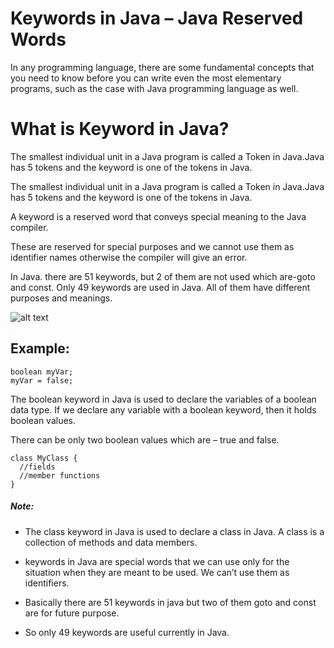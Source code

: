 <h1 class="code-line" data-line-start=0 data-line-end=1 ><a id="Keywords_in_Java__Java_Reserved_Words_0"></a>Keywords in Java – Java Reserved Words</h1>
<p class="has-line-data" data-line-start="1" data-line-end="2">In any programming language, there are some fundamental concepts that you need to know before you can write even the most elementary programs, such as the case with Java programming language as well.</p>
<h1 class="code-line" data-line-start=4 data-line-end=5 ><a id="What_is_Keyword_in_Java_4"></a>What is Keyword in Java?</h1>
<p class="has-line-data" data-line-start="5" data-line-end="6">The smallest individual unit in a Java program is called a Token in Java.Java has 5 tokens and the keyword is one of the tokens in Java.</p>
<p class="has-line-data" data-line-start="5" data-line-end="6">The smallest individual unit in a Java program is called a Token in Java.Java has 5 tokens and the keyword is one of the tokens in Java.</p>
<p class="has-line-data" data-line-start="7" data-line-end="8">A keyword is a reserved word that conveys special meaning to the Java compiler.</p>
<p class="has-line-data" data-line-start="9" data-line-end="10">These are reserved for special purposes and we cannot use them as identifier names otherwise the compiler will give an error.</p>
<p class="has-line-data" data-line-start="11" data-line-end="12">In Java. there are 51 keywords, but 2 of them are not used which are-goto and const. Only 49 keywords are used in Java. All of them have different purposes and meanings.</p>
<p class="has-line-data" data-line-start="13" data-line-end="14"><img src="https://techvidvan.com/tutorials/wp-content/uploads/sites/2/2020/06/List-of-Java-Keywords.jpg" alt="alt text"></p>
<h2 class="code-line" data-line-start=15 data-line-end=16 ><a id="Example_15"></a>Example:</h2>
<pre><code class="has-line-data" data-line-start="18" data-line-end="21">boolean myVar;
myVar = false;
</code></pre>
<p class="has-line-data" data-line-start="21" data-line-end="22">The boolean keyword in Java is used to declare the variables of a boolean data type. If we declare any variable with a boolean keyword, then it holds boolean values.</p>
<p class="has-line-data" data-line-start="23" data-line-end="24">There can be only two boolean values which are – true and false.</p>
<pre><code class="has-line-data" data-line-start="26" data-line-end="31">class MyClass {
  //fields
  //member functions
}
</code></pre>
<h5 class="code-line" data-line-start=31 data-line-end=32 ><a id="Note_31"></a>Note:</h5>
<ul>
<li class="has-line-data" data-line-start="32" data-line-end="34">
<p class="has-line-data" data-line-start="32" data-line-end="33">The class keyword in Java is used to declare a class in Java. A class is a collection of methods and data members.</p>
</li>
<li class="has-line-data" data-line-start="34" data-line-end="36">
<p class="has-line-data" data-line-start="34" data-line-end="35">keywords in Java are special words that we can use only for the situation when they are meant to be used. We can’t use them as identifiers.</p>
</li>
<li class="has-line-data" data-line-start="36" data-line-end="38">
<p class="has-line-data" data-line-start="36" data-line-end="37">Basically there are 51 keywords in java but two of them goto and const are for future purpose.</p>
</li>
<li class="has-line-data" data-line-start="38" data-line-end="39">
<p class="has-line-data" data-line-start="38" data-line-end="39">So only 49 keywords are useful currently in Java.</p>
</li>
</ul>
